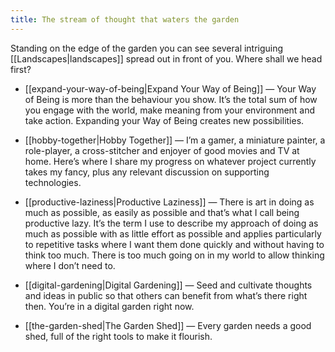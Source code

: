 ```yaml
---
title: The stream of thought that waters the garden
---
```

Standing on the edge of the garden you can see several intriguing [[Landscapes|landscapes]] spread out in front of you. Where shall we head first?

- [[expand-your-way-of-being|Expand Your Way of Being]] — Your Way of Being is more than the behaviour you show. It’s the total sum of how you engage with the world, make meaning from your environment and take action. Expanding your Way of Being creates new possibilities.

- [[hobby-together|Hobby Together]] — I’m a gamer, a miniature painter, a role-player, a cross-stitcher and enjoyer of good movies and TV at home. Here’s where I share my progress on whatever project currently takes my fancy, plus any relevant discussion on supporting technologies.

- [[productive-laziness|Productive Laziness]] — There is art in doing as much as possible, as easily as possible and that’s what I call being productive lazy. It’s the term I use to describe my approach of doing as much as possible with as little effort as possible and applies particularly to repetitive tasks where I want them done quickly and without having to think too much. There is too much going on in my world to allow thinking where I don’t need to.

- [[digital-gardening|Digital Gardening]] — Seed and cultivate thoughts and ideas in public so that others can benefit from what’s there right then. You’re in a digital garden right now.

- [[the-garden-shed|The Garden Shed]] — Every garden needs a good shed, full of the right tools to make it flourish.

